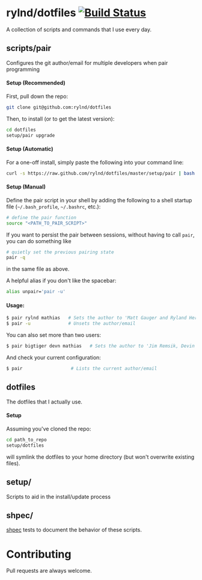 # rylnd/dotfiles [![Build Status](https://travis-ci.org/rylnd/dotfiles.png)](https://travis-ci.org/rylnd/dotfiles)
A collection of scripts and commands that I use every day.

## scripts/pair
Configures the git author/email for multiple developers when pair programming

#### Setup (Recommended)
First, pull down the repo:
```bash
git clone git@github.com:rylnd/dotfiles
```

Then, to install (or to get the latest version):
```bash
cd dotfiles
setup/pair upgrade
```

#### Setup (Automatic)
For a one-off install, simply paste the following into your command line:
```bash
curl -s https://raw.github.com/rylnd/dotfiles/master/setup/pair | bash -s install
```

#### Setup (Manual)
Define the pair script in your shell by adding the following to a shell startup file (`~/.bash_profile`, `~/.bashrc`, etc.):
```bash
# define the pair function
source "<PATH_TO_PAIR_SCRIPT>"
```

If you want to persist the pair between sessions, without having to call `pair`, you can do something like
```bash
# quietly set the previous pairing state
pair -q
```
in the same file as above.

A helpful alias if you don't like the spacebar:
```bash
alias unpair='pair -u'
```

#### Usage:

```bash
$ pair rylnd mathias   # Sets the author to 'Matt Gauger and Ryland Herrick'
$ pair -u              # Unsets the author/email
```

You can also set more than two users:

```bash
$ pair bigtiger devn mathias   # Sets the author to 'Jim Remsik, Devin Walters, and Matt Gauger'
```

And check your current configuration:

```bash
$ pair                  # Lists the current author/email
```

## dotfiles
The dotfiles that I actually use.

#### Setup
Assuming you've cloned the repo:
```bash
cd path_to_repo
setup/dotfiles
```
will symlink the dotfiles to your home directory (but won't overwrite existing files).


## setup/
Scripts to aid in the install/update process

## shpec/
[shpec](https://github.com/shpec/shpec) tests to document the behavior of these scripts.

# Contributing
Pull requests are always welcome.
